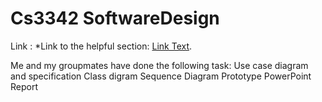 # Cs3342 SoftwareDesign

Link : *Link to the helpful section: [Link Text](#thisll-be-a-helpful-section-about-the-greek-letter-Θ).

Me and my groupmates have done the following task:
Use case diagram and specification
Class digram
Sequence Diagram
Prototype
PowerPoint
Report

